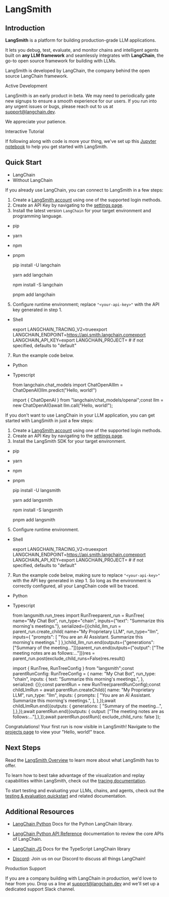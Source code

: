 LangSmith
=========

Introduction[​](#introduction "Direct link to Introduction")
------------------------------------------------------------

**LangSmith** is a platform for building production-grade LLM applications.

It lets you debug, test, evaluate, and monitor chains and intelligent agents built on **any LLM framework** and seamlessly integrates with **LangChain**, the go-to open source framework for building with LLMs.

LangSmith is developed by LangChain, the company behind the open source LangChain framework.

Active Development

LangSmith is an early product in beta. We may need to periodically gate new signups to ensure a smooth experience for our users. If you run into any urgent issues or bugs, please reach out to us at [](mailto:support@langchain.dev)[support@langchain.dev](mailto:support@langchain.dev).

We appreciate your patience.

Interactive Tutorial

If following along with code is more your thing, we've set up this [Jupyter notebook](https://github.com/hwchase17/langchain/blob/master/docs/extras/guides/langsmith/walkthrough.ipynb) to help you get started with LangSmith.

Quick Start[​](#quick-start "Direct link to Quick Start")
---------------------------------------------------------

*   LangChain
*   Without LangChain

If you already use LangChain, you can connect to LangSmith in a few steps:

1.  Create a [LangSmith account](https://smith.langchain.com/) using one of the supported login methods.
2.  Create an API Key by navigating to the [settings page](https://smith.langchain.com/settings).
3.  Install the latest version `LangChain` for your target environment and programming language.

*   pip
*   yarn
*   npm
*   pnpm

    pip install -U langchain

    yarn add langchain

    npm install -S langchain

    pnpm add langchain

5.  Configure runtime environment; replace `"<your-api-key>"` with the API key generated in step 1.

*   Shell

    export LANGCHAIN_TRACING_V2=trueexport LANGCHAIN_ENDPOINT=https://api.smith.langchain.comexport LANGCHAIN_API_KEY=<your-api-key>export LANGCHAIN_PROJECT=<your-project>  # if not specified, defaults to "default"

7.  Run the example code below.

*   Python
*   Typescript

    from langchain.chat_models import ChatOpenAIllm = ChatOpenAI()llm.predict("Hello, world!")  

    import { ChatOpenAI } from "langchain/chat_models/openai";const llm = new ChatOpenAI()await llm.call("Hello, world!");

If you don't want to use LangChain in your LLM application, you can get started with LangSmith in just a few steps:

1.  Create a [LangSmith account](https://smith.langchain.com/) using one of the supported login methods.
2.  Create an API Key by navigating to the [settings page](https://smith.langchain.com/settings).
3.  Install the LangSmith SDK for your target environment.

*   pip
*   yarn
*   npm
*   pnpm

    pip install -U langsmith

    yarn add langsmith

    npm install -S langsmith

    pnpm add langsmith

5.  Configure runtime environment.

*   Shell

    export LANGCHAIN_TRACING_V2=trueexport LANGCHAIN_ENDPOINT=https://api.smith.langchain.comexport LANGCHAIN_API_KEY=<your-api-key>export LANGCHAIN_PROJECT=<your-project>  # if not specified, defaults to "default"

7.  Run the example code below, making sure to replace `"<your-api-key>"` with the API key generated in step 1. So long as the environment is correctly configured, all your LangChain code will be traced.

*   Python
*   Typescript

    from langsmith.run_trees import RunTreeparent_run = RunTree(    name="My Chat Bot",    run_type="chain",    inputs={"text": "Summarize this morning's meetings."},    serialized={})child_llm_run = parent_run.create_child(    name="My Proprietary LLM",    run_type="llm",    inputs={        "prompts": [            "You are an AI Assistant. Summarize this morning's meetings."        ]    },)child_llm_run.end(outputs={"generations": ["Summary of the meeting..."]})parent_run.end(outputs={"output": ["The meeting notes are as follows:..."]})res = parent_run.post(exclude_child_runs=False)res.result()

    import { RunTree, RunTreeConfig } from "langsmith";const parentRunConfig: RunTreeConfig = {    name: "My Chat Bot",    run_type: "chain",    inputs: {        text: "Summarize this morning's meetings.",    },    serialized: {}};const parentRun = new RunTree(parentRunConfig);const childLlmRun = await parentRun.createChild({    name: "My Proprietary LLM",    run_type: "llm",    inputs: {        prompts: [        "You are an AI Assistant. Summarize this morning's meetings.",        ],    },});await childLlmRun.end({outputs: {    generations: [    "Summary of the meeting...",    ],},});await parentRun.end({outputs: {    output: ["The meeting notes are as follows:..."],},});await parentRun.postRun({ exclude_child_runs: false });          

Congratulations! Your first run is now visible in LangSmith! Navigate to the [projects page](https://smith.langchain.com/projects) to view your "Hello, world!" trace.

Next Steps[​](#next-steps "Direct link to Next Steps")
------------------------------------------------------

Read the [LangSmith Overview](/overview) to learn more about what LangSmith has to offer.

To learn how to best take advantage of the visualization and replay capabilities within LangSmith, check out the [tracing documentation](/tracing).

To start testing and evaluating your LLMs, chains, and agents, check out the [testing & evaluation quickstart](/evaluation/quickstart) and related documentation.

Additional Resources[​](#additional-resources "Direct link to Additional Resources")
------------------------------------------------------------------------------------

*   [LangChain Python](https://python.langchain.com/en/latest/) Docs for the Python LangChain library.
    
*   [LangChain Python API Reference](https://api.python.langchain.com/en/latest/) documentation to review the core APIs of LangChain.
    
*   [LangChain JS](https://js.langchain.com/docs/) Docs for the TypeScript LangChain library
    
*   [Discord](https://discord.gg/6adMQxSpJS): Join us on our Discord to discuss all things LangChain!
    

Production Support

If you are a company building with LangChain in production, we'd love to hear from you. Drop us a line at [](mailto:support@langchain.dev)[support@langchain.dev](mailto:support@langchain.dev) and we'll set up a dedicated support Slack channel.